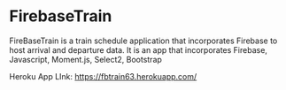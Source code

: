 # FirebaseTrain


FireBaseTrain is a train schedule application that incorporates Firebase to host arrival and departure data. It is an app 
that incorporates Firebase, Javascript, Moment.js, Select2, Bootstrap

Heroku App LInk: https://fbtrain63.herokuapp.com/
